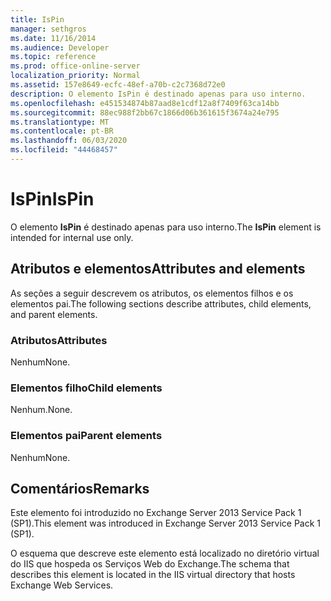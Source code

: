 ```yaml
---
title: IsPin
manager: sethgros
ms.date: 11/16/2014
ms.audience: Developer
ms.topic: reference
ms.prod: office-online-server
localization_priority: Normal
ms.assetid: 157e8649-ecfc-48ef-a70b-c2c7368d72e0
description: O elemento IsPin é destinado apenas para uso interno.
ms.openlocfilehash: e451534874b87aad8e1cdf12a8f7409f63ca14bb
ms.sourcegitcommit: 88ec988f2bb67c1866d06b361615f3674a24e795
ms.translationtype: MT
ms.contentlocale: pt-BR
ms.lasthandoff: 06/03/2020
ms.locfileid: "44468457"
---
```

# <a name="ispin"></a><span data-ttu-id="4d1f4-103">IsPin</span><span class="sxs-lookup"><span data-stu-id="4d1f4-103">IsPin</span></span>

<span data-ttu-id="4d1f4-104">O elemento **IsPin** é destinado apenas para uso interno.</span><span class="sxs-lookup"><span data-stu-id="4d1f4-104">The **IsPin** element is intended for internal use only.</span></span> 

## <a name="attributes-and-elements"></a><span data-ttu-id="4d1f4-105">Atributos e elementos</span><span class="sxs-lookup"><span data-stu-id="4d1f4-105">Attributes and elements</span></span>

<span data-ttu-id="4d1f4-106">As seções a seguir descrevem os atributos, os elementos filhos e os elementos pai.</span><span class="sxs-lookup"><span data-stu-id="4d1f4-106">The following sections describe attributes, child elements, and parent elements.</span></span>
  
### <a name="attributes"></a><span data-ttu-id="4d1f4-107">Atributos</span><span class="sxs-lookup"><span data-stu-id="4d1f4-107">Attributes</span></span>

<span data-ttu-id="4d1f4-108">Nenhum</span><span class="sxs-lookup"><span data-stu-id="4d1f4-108">None.</span></span>
  
### <a name="child-elements"></a><span data-ttu-id="4d1f4-109">Elementos filho</span><span class="sxs-lookup"><span data-stu-id="4d1f4-109">Child elements</span></span>

<span data-ttu-id="4d1f4-110">Nenhum.</span><span class="sxs-lookup"><span data-stu-id="4d1f4-110">None.</span></span>
  
### <a name="parent-elements"></a><span data-ttu-id="4d1f4-111">Elementos pai</span><span class="sxs-lookup"><span data-stu-id="4d1f4-111">Parent elements</span></span>

<span data-ttu-id="4d1f4-112">Nenhum</span><span class="sxs-lookup"><span data-stu-id="4d1f4-112">None.</span></span>
  
## <a name="remarks"></a><span data-ttu-id="4d1f4-113">Comentários</span><span class="sxs-lookup"><span data-stu-id="4d1f4-113">Remarks</span></span>

<span data-ttu-id="4d1f4-114">Este elemento foi introduzido no Exchange Server 2013 Service Pack 1 (SP1).</span><span class="sxs-lookup"><span data-stu-id="4d1f4-114">This element was introduced in Exchange Server 2013 Service Pack 1 (SP1).</span></span>
  
<span data-ttu-id="4d1f4-115">O esquema que descreve este elemento está localizado no diretório virtual do IIS que hospeda os Serviços Web do Exchange.</span><span class="sxs-lookup"><span data-stu-id="4d1f4-115">The schema that describes this element is located in the IIS virtual directory that hosts Exchange Web Services.</span></span>
  

